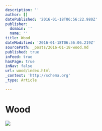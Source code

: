 ```yaml
---
description: ''
author: []
datePublished: '2016-01-18T06:56:22.980Z'
publisher:
  domain: ''
  name: ''
title: Wood
dateModified: '2016-01-18T06:56:06.219Z'
sourcePath: _posts/2016-01-18-wood.md
published: true
inFeed: true
hasPage: true
inNav: false
url: wood/index.html
_context: 'http://schema.org'
_type: Article

---
```

# Wood
![](https://the-grid-user-content.s3-us-west-2.amazonaws.com/dc639da1-7203-4055-a2e8-ec85611fe645.png)
